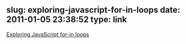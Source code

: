 slug: exploring-javascript-for-in-loops
date: 2011-01-05 23:38:52
type: link
---

[Exploring JavaScript for-in loops](http://javascriptweblog.wordpress.com/2011/01/04/exploring-javascript-for-in-loops/)
